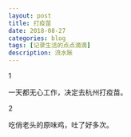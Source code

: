 ```yaml
---
layout: post
title: 打疫苗
date: 2018-08-27
categories: blog
tags: [记录生活的点点滴滴]
description: 流水账
---
```


1 

一天都无心工作，决定去杭州打疫苗。

2

吃俏老头的原味鸡，吐了好多次。